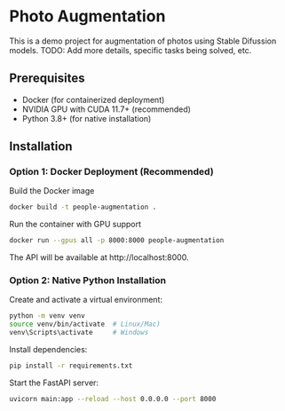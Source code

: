 # Photo Augmentation

This is a demo project for augmentation of photos using Stable Difussion models. 
TODO: Add more details, specific tasks being solved, etc.

## Prerequisites

- Docker (for containerized deployment)  
- NVIDIA GPU with CUDA 11.7+ (recommended)  
- Python 3.8+ (for native installation)  

## Installation

### Option 1: Docker Deployment (Recommended)

Build the Docker image
```bash
docker build -t people-augmentation .
```

Run the container with GPU support
```bash
docker run --gpus all -p 8000:8000 people-augmentation
```

The API will be available at http://localhost:8000.

### Option 2: Native Python Installation

Create and activate a virtual environment:
```bash
python -m venv venv
source venv/bin/activate  # Linux/Mac)
venv\Scripts\activate     # Windows
```

Install dependencies:
```bash
pip install -r requirements.txt
```

Start the FastAPI server:
```bash
uvicorn main:app --reload --host 0.0.0.0 --port 8000
```

